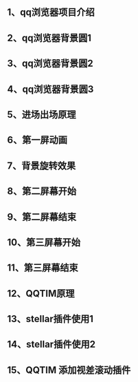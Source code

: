 ## 1、qq浏览器项目介绍
## 2、qq浏览器背景圆1
## 3、qq浏览器背景圆2
## 4、qq浏览器背景圆3
## 5、进场出场原理
## 6、第一屏动画
## 7、背景旋转效果
## 8、第二屏幕开始
## 9、第二屏幕结束
## 10、第三屏幕开始
## 11、第三屏幕结束
## 12、QQTIM原理
## 13、stellar插件使用1
## 14、stellar插件使用2
## 15、QQTIM 添加视差滚动插件